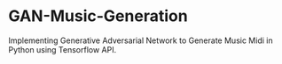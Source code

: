 # GAN-Music-Generation
Implementing Generative Adversarial Network to Generate Music Midi in Python using Tensorflow API. 
